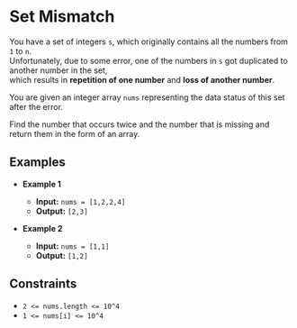 # Set Mismatch

You have a set of integers `s`, which originally contains all the numbers from `1` to `n`.  
Unfortunately, due to some error, one of the numbers in `s` got duplicated to another number in the set,  
which results in **repetition of one number** and **loss of another number**.

You are given an integer array `nums` representing the data status of this set after the error.  

Find the number that occurs twice and the number that is missing and return them in the form of an array.

## Examples

- **Example 1**  
  - **Input:** `nums = [1,2,2,4]`  
  - **Output:** `[2,3]`

- **Example 2**  
  - **Input:** `nums = [1,1]`  
  - **Output:** `[1,2]`

## Constraints
- `2 <= nums.length <= 10^4`
- `1 <= nums[i] <= 10^4`
